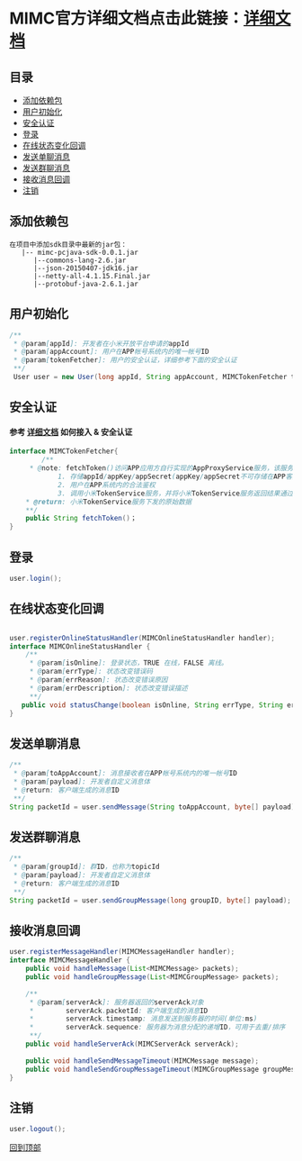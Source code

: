 # MIMC官方详细文档点击此链接：[详细文档](https://github.com/Xiaomi-mimc/operation-manual)

## 目录
* [添加依赖包](#添加依赖包)
* [用户初始化](#用户初始化)
* [安全认证](#安全认证)
* [登录](#登录)
* [在线状态变化回调](#在线状态变化回调)
* [发送单聊消息](#发送单聊消息)
* [发送群聊消息](#发送群聊消息)
* [接收消息回调](#接收消息回调)
* [注销](#注销)

## 添加依赖包
```
在项目中添加sdk目录中最新的jar包：
   |-- mimc-pcjava-sdk-0.0.1.jar
      |--commons-lang-2.6.jar
      |--json-20150407-jdk16.jar
      |--netty-all-4.1.15.Final.jar
      |--protobuf-java-2.6.1.jar
```

## 用户初始化

``` java 
/**
 * @param[appId]: 开发者在小米开放平台申请的appId
 * @param[appAccount]: 用户在APP帐号系统内的唯一帐号ID
 * @param[tokenFetcher]: 用户的安全认证，详细参考下面的安全认证
 **/
 User user = new User(long appId, String appAccount, MIMCTokenFetcher tokenFetcher);
```

## 安全认证
#### 参考 [详细文档](https://github.com/Xiaomi-mimc/operation-manual) 如何接入 & 安全认证
``` java 
interface MIMCTokenFetcher{
        /**	 
	 * @note: fetchToken()访问APP应用方自行实现的AppProxyService服务，该服务实现以下功能：
			1. 存储appId/appKey/appSecret(appKey/appSecret不可存储在APP客户端，以防泄漏)
			2. 用户在APP系统内的合法鉴权
			3. 调用小米TokenService服务，并将小米TokenService服务返回结果通过fetchToken()原样返回
	* @return: 小米TokenService服务下发的原始数据
	**/
	public String fetchToken()；
}

```

## 登录

``` java 
user.login();
```

## 在线状态变化回调

``` java

user.registerOnlineStatusHandler(MIMCOnlineStatusHandler handler);
interface MIMCOnlineStatusHandler {
    /**
     * @param[isOnline]: 登录状态，TRUE 在线，FALSE 离线。
     * @param[errType]: 状态改变错误码
     * @param[errReason]: 状态改变错误原因
     * @param[errDescription]: 状态改变错误描述
     **/
   public void statusChange(boolean isOnline, String errType, String errReason, String errDescription);
}
```

## 发送单聊消息

``` java 
/**
 * @param[toAppAccount]: 消息接收者在APP帐号系统内的唯一帐号ID
 * @param[payload]: 开发者自定义消息体
 * @return: 客户端生成的消息ID
 **/ 
String packetId = user.sendMessage(String toAppAccount, byte[] payload);
```

## 发送群聊消息

``` java
/**
 * @param[groupId]: 群ID，也称为topicId
 * @param[payload]: 开发者自定义消息体
 * @return: 客户端生成的消息ID
 **/ 
String packetId = user.sendGroupMessage(long groupID, byte[] payload); 
```

## 接收消息回调

``` java 
user.registerMessageHandler(MIMCMessageHandler handler);
interface MIMCMessageHandler {
	public void handleMessage(List<MIMCMessage> packets);        
	public void handleGroupMessage(List<MIMCGroupMessage> packets); 
	
	/**
	 * @param[serverAck]: 服务器返回的serverAck对象
	 *        serverAck.packetId: 客户端生成的消息ID
	 *        serverAck.timestamp: 消息发送到服务器的时间(单位:ms)
	 *        serverAck.sequence: 服务器为消息分配的递增ID，可用于去重/排序
	 **/ 
	public void handleServerAck(MIMCServerAck serverAck);
	
	public void handleSendMessageTimeout(MIMCMessage message);
	public void handleSendGroupMessageTimeout(MIMCGroupMessage groupMessage);
}
```

## 注销

``` java 
user.logout();
```

[回到顶部](#readme)

